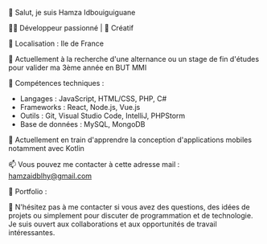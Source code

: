 👋 Salut, je suis Hamza Idbouiguiguane

👨‍💻 Développeur passionné | 🎨 Créatif

📍 Localisation : Ile de France

💼 Actuellement à la recherche d'une alternance ou un stage de fin d'études pour valider ma 3ème année en BUT MMI

🔧 Compétences techniques :
   - Langages : JavaScript, HTML/CSS, PHP, C#
   - Frameworks : React, Node.js, Vue.js
   - Outils : Git, Visual Studio Code, IntelliJ, PHPStorm
   - Base de données : MySQL, MongoDB

🌱 Actuellement en train d'apprendre la conception d'applications mobiles notamment avec Kotlin

📫 Vous pouvez me contacter à cette adresse mail : hamzaidblhy@gmail.com

🔗 Portfolio : 

💬 N'hésitez pas à me contacter si vous avez des questions, des idées de projets ou simplement pour discuter de programmation et de technologie. Je suis ouvert aux collaborations et aux opportunités de travail intéressantes.
